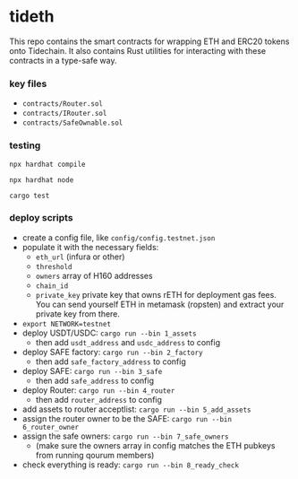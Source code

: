# tideth

This repo contains the smart contracts for wrapping ETH and ERC20 tokens onto Tidechain. It also contains Rust utilities for interacting with these contracts in a type-safe way.

### key files

- `contracts/Router.sol`
- `contracts/IRouter.sol`
- `contracts/SafeOwnable.sol`

### testing

`npx hardhat compile`

`npx hardhat node`

`cargo test`

### deploy scripts

- create a config file, like `config/config.testnet.json`
- populate it with the necessary fields:
  - `eth_url` (infura or other)
  - `threshold`
  - `owners` array of H160 addresses
  - `chain_id`
  - `private_key` private key that owns rETH for deployment gas fees. You can send yourself ETH in metamask (ropsten) and extract your private key from there.
- `export NETWORK=testnet`
- deploy USDT/USDC: `cargo run --bin 1_assets`
  - then add `usdt_address` and `usdc_address` to config
- deploy SAFE factory: `cargo run --bin 2_factory`
  - then add `safe_factory_address` to config
- deploy SAFE: `cargo run --bin 3_safe`
  - then add `safe_address` to config
- deploy Router: `cargo run --bin 4_router`
  - then add `router_address` to config
- add assets to router acceptlist: `cargo run --bin 5_add_assets`
- assign the router owner to be the SAFE: `cargo run --bin 6_router_owner`
- assign the safe owners: `cargo run --bin 7_safe_owners`
  - (make sure the owners array in config matches the ETH pubkeys from running qourum members)
- check everything is ready: `cargo run --bin 8_ready_check`
